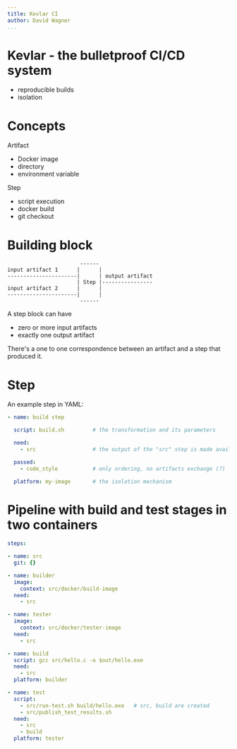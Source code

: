 ```yaml
---
title: Kevlar CI
author: David Wagner
...
```


# Kevlar - the bulletproof CI/CD system

- reproducible builds
- isolation

# Concepts

Artifact

- Docker image
- directory
- environment variable


Step

- script execution
- docker build
- git checkout


# Building block

```ascii
                       ------
input artifact 1      |      |
----------------------|      | output artifact
                      | Step |----------------
input artifact 2      |      |
----------------------|      |
                       ------
```

A step block can have

- zero or more input artifacts
- exactly one output artifact

There's a one to one correspondence between an artifact and a step that produced
it.

# Step

An example step in YAML:
```yaml
- name: build step

  script: build.sh         # the transformation and its parameters

  need:
    - src                  # the output of the "src" step is made available

  passed:
    - code_style           # only ordering, no artifacts exchange (?)

  platform: my-image       # the isolation mechanism
```

# Pipeline with build and test stages in two containers

```yaml
steps:

- name: src
  git: {}

- name: builder
  image:
    context: src/docker/build-image
  need:
    - src

- name: tester
  image:
    context: src/docker/tester-image
  need:
    - src

- name: build
  script: gcc src/hello.c -o $out/hello.exe
  need:
    - src
  platform: builder

- name: test
  script:
    - src/run-test.sh build/hello.exe   # src, build are created
    - src/publish_test_results.sh
  need:
    - src
    - build
  platform: tester
```
